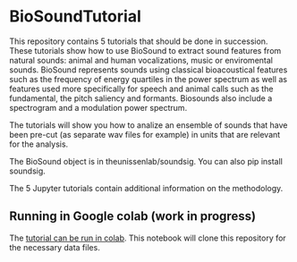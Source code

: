 # BioSoundTutorial

This repository contains 5 tutorials that should be done in succession.  These tutorials show how to use BioSound to extract sound features from natural sounds: animal and human vocalizations, music or enviromental sounds.  BioSound represents sounds using classical bioacoustical features such as the frequency of energy quartiles in the power spectrum as well as features used more specifically for speech and animal calls such as the fundamental, the pitch saliency and formants.  Biosounds also include a spectrogram and a modulation power spectrum.

The tutorials will show you how to analize an ensemble of sounds that have been pre-cut (as separate wav files for example) in units that are relevant for the analysis. 

The BioSound object is in theunissenlab/soundsig.  You can also pip install soundsig.   

The 5 Jupyter tutorials contain additional information on the methodology.

## Running in Google colab (work in progress)

The [tutorial can be run in colab](colab.research.google.com/github/theunissenlab/BioSoundTutorial/blob/master/BioSound_Tutorial_Colab.ipynb). This notebook will clone this repository for the necessary data files.
